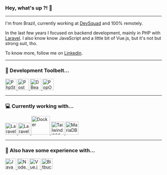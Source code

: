 ### Hey, what's up ?! 👋
___

I'm from Brazil, currently working at [DevSquad](https://devsquad.com/) and 100% remotely.

In the last few years I focused on backend development, mainly in PHP with [Laravel](https://laravel.com/). I also know know JavaScript and a little bit of Vue.js, but it's not but strong suit, tho.

To know more, follow me on [Linkedin](https://www.linkedin.com/in/thalissonbarbosa/).

___
### :hammer: Development Toolbelt...

<p>
  <a href="https://www.jetbrains.com/pt-br/phpstorm/">
    <img src="https://blog.jetbrains.com/wp-content/uploads/2015/12/phpstorm-PhpStorm_400x400_Twitter_logo_white.png" height="36" title="PhpStorm" />
  </a>
  <a href="https://www.postman.com/">
    <img src="https://res.cloudinary.com/postman/image/upload/t_team_logo/v1629869194/team/2893aede23f01bfcbd2319326bc96a6ed0524eba759745ed6d73405a3a8b67a8" height="36" title="Postman" />
  </a>
  <a href="https://dbeaver.io/">
    <img src="https://github.com/dbeaver/dbeaver/wiki/images/dbeaver-head.png" height="36" title="DBeaver" />
  </a>
  <a href="https://pop.system76.com/">
    <img src="https://pop.system76.com/icon-32.png" height="36" title="PopOS" />
  </a>
</p>

___
### :computer: Currently working with...

<p>
  <a href="https://laravel.com">
    <img src="https://laravel.com/img/logomark.min.svg" height="38" title="Laravel" />
  </a>
  <a href="https://laravel-livewire.com">
    <img src="https://laravel-livewire.com/favicon.ico" height="38" title="Laravel Livewire" />
  </a>
  <a href="https://docker.com">
    <img src="https://www.docker.com/wp-content/uploads/2021/10/Moby-logo-sm.png.webp" height="60" title="Docker" />
  </a>
  <a href="https://tailwindcss.com">
    <img src="https://tailwindcss.com/favicons/favicon-32x32.png?v=3" height="42" title="Tailwind CSS" />
  </a>
  <a href="https://mariadb.com">
    <img src="https://mariadb.org//wp-content/themes/twentynineteen-child/icons/logo_seal.svg" height="42" title="MariaDB" />
  </a>
</p>

___

### :closed_book: Also have some experience with...

<p>
  <a href="https://www.w3schools.com/js/default.asp">
    <img src="https://upload.wikimedia.org/wikipedia/commons/thumb/9/99/Unofficial_JavaScript_logo_2.svg/1200px-Unofficial_JavaScript_logo_2.svg.png" height="35" title="JavaScript" />
  </a>
  <a href="https://nodejs.org/en/">
    <img src="https://nodejs.org/static/images/logo.svg" height="35" title="Node.js" />
  </a>
  <a href="https://vuejs.org/">
    <img src="https://vuejs.org/logo.svg" height="35" title="Vue.js" />
  </a>
  <a href="https://bitbucket.org/">
    <img src="https://wac-cdn.atlassian.com/dam/jcr:c942540c-53ae-4357-bffa-ed37739d71b0/bitbucket-atlassian-logo.svg?cdnVersion=540" height="35" title="Bitbucket" />
  </a>
</p>
